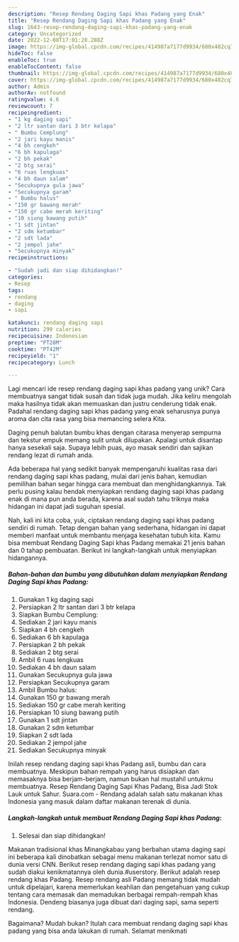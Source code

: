 ```yaml
---
description: "Resep Rendang Daging Sapi khas Padang yang Enak"
title: "Resep Rendang Daging Sapi khas Padang yang Enak"
slug: 1643-resep-rendang-daging-sapi-khas-padang-yang-enak
category: Uncategorized
date: 2022-12-08T17:01:28.288Z
image: https://img-global.cpcdn.com/recipes/414987a7177d9934/680x482cq70/rendang-daging-sapi-khas-padang-foto-resep-utama.jpg
hideToc: false
enableToc: true
enableTocContent: false
thumbnail: https://img-global.cpcdn.com/recipes/414987a7177d9934/680x482cq70/rendang-daging-sapi-khas-padang-foto-resep-utama.jpg
cover: https://img-global.cpcdn.com/recipes/414987a7177d9934/680x482cq70/rendang-daging-sapi-khas-padang-foto-resep-utama.jpg
author: Admin
authorAv: notfound
ratingvalue: 4.6
reviewcount: 7
recipeingredient:
- "1 kg daging sapi"
- "2 ltr santan dari 3 btr kelapa"
- " Bumbu Cemplung"
- "2 jari kayu manis"
- "4 bh cengkeh"
- "6 bh kapulaga"
- "2 bh pekak"
- "2 btg serai"
- "6 ruas lengkuas"
- "4 bh daun salam"
- "Secukupnya gula jawa"
- "Secukupnya garam"
- " Bumbu halus"
- "150 gr bawang merah"
- "150 gr cabe merah keriting"
- "10 siung bawang putih"
- "1 sdt jintan"
- "2 sdm ketumbar"
- "2 sdt lada"
- "2 jempol jahe"
- "Secukupnya minyak"
recipeinstructions:

- "Sudah jadi dan siap dihidangkan!"
categories:
- Resep
tags:
- rendang
- daging
- sapi

katakunci: rendang daging sapi 
nutrition: 299 calories
recipecuisine: Indonesian
preptime: "PT28M"
cooktime: "PT42M"
recipeyield: "1"
recipecategory: Lunch

---
```





Lagi mencari ide resep rendang daging sapi khas padang yang unik? Cara membuatnya sangat tidak susah dan tidak juga mudah. Jika keliru mengolah maka hasilnya tidak akan memuaskan dan justru cenderung tidak enak. Padahal rendang daging sapi khas padang yang enak seharusnya punya aroma dan cita rasa yang bisa memancing selera Kita.





Daging penuh balutan bumbu khas dengan citarasa menyerap sempurna dan tekstur empuk memang sulit untuk dilupakan. Apalagi untuk disantap hanya sesekali saja. Supaya lebih puas, ayo masak sendiri dan sajikan rendang lezat di rumah anda.

Ada beberapa hal yang sedikit banyak mempengaruhi kualitas rasa dari rendang daging sapi khas padang, mulai dari jenis bahan, kemudian pemilihan bahan segar hingga cara membuat dan menghidangkannya. Tak perlu pusing kalau hendak menyiapkan rendang daging sapi khas padang enak di mana pun anda berada, karena asal sudah tahu triknya maka hidangan ini dapat jadi suguhan spesial.






Nah, kali ini kita coba, yuk, ciptakan rendang daging sapi khas padang sendiri di rumah. Tetap dengan bahan yang sederhana, hidangan ini dapat memberi manfaat untuk membantu menjaga kesehatan tubuh kita. Kamu bisa membuat Rendang Daging Sapi khas Padang memakai 21 jenis bahan dan 0 tahap pembuatan. Berikut ini langkah-langkah untuk menyiapkan hidangannya.

<!--inarticleads1-->

##### Bahan-bahan dan bumbu yang dibutuhkan dalam menyiapkan Rendang Daging Sapi khas Padang:

1. Gunakan 1 kg daging sapi
1. Persiapkan 2 ltr santan dari 3 btr kelapa
1. Siapkan  Bumbu Cemplung:
1. Sediakan 2 jari kayu manis
1. Siapkan 4 bh cengkeh
1. Sediakan 6 bh kapulaga
1. Persiapkan 2 bh pekak
1. Sediakan 2 btg serai
1. Ambil 6 ruas lengkuas
1. Sediakan 4 bh daun salam
1. Gunakan Secukupnya gula jawa
1. Persiapkan Secukupnya garam
1. Ambil  Bumbu halus:
1. Gunakan 150 gr bawang merah
1. Sediakan 150 gr cabe merah keriting
1. Persiapkan 10 siung bawang putih
1. Gunakan 1 sdt jintan
1. Gunakan 2 sdm ketumbar
1. Siapkan 2 sdt lada
1. Sediakan 2 jempol jahe
1. Sediakan Secukupnya minyak


Inilah resep rendang daging sapi khas Padang asli, bumbu dan cara membuatnya. Meskipun bahan rempah yang harus disiapkan dan memasaknya bisa berjam-berjam, namun bukan hal mustahil untukmu membuatnya. Resep Rendang Daging Sapi Khas Padang, Bisa Jadi Stok Lauk untuk Sahur. Suara.com - Rendang adalah salah satu makanan khas Indonesia yang masuk dalam daftar makanan terenak di dunia. 

<!--inarticleads2-->

##### Langkah-langkah untuk membuat Rendang Daging Sapi khas Padang:


1. Selesai dan siap dihidangkan!

Makanan tradisional khas Minangkabau yang berbahan utama daging sapi ini beberapa kali dinobatkan sebagai menu makanan terlezat nomor satu di dunia versi CNN. Berikut resep rendang daging sapi khas padang yang sudah diakui kenikmatannya oleh dunia.#userstory. Berikut adalah resep rendang khas Padang. Resep rendang asli Padang memang tidak mudah untuk dipelajari, karena memerlukan keahlian dan pengetahuan yang cukup tentang cara memasak dan memadukan berbagai rempah-rempah khas Indonesia. Dendeng biasanya juga dibuat dari daging sapi, sama seperti rendang. 

Bagaimana? Mudah bukan? Itulah cara membuat rendang daging sapi khas padang yang bisa anda lakukan di rumah. Selamat menikmati
